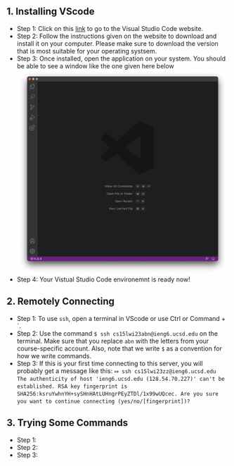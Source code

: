 ## 1. Installing VScode
   * Step 1: Click on this [link](https://code.visualstudio.com) to go to the Visual Studio Code website.
   * Step 2: Follow the instructions given on the website to download and install it on your computer. Please make sure to download the version that is most suitable for your operating systsem. 
   * Step 3: Once installed, open the application on your system. You should be able to see a window like the one given here below ![Image](https://github.com/keshuvv/cse15lwi23-lab-reports/blob/main/images/VSC.png)
   * Step 4: Your Vistual Studio Code environemnt is ready now! 
   
   
## 2. Remotely Connecting 
   * Step 1: To use `ssh`, open a terminal in VScode or use Ctrl or Command + `. 
   * Step 2: Use the command `$ ssh cs15lwi23abn@ieng6.ucsd.edu` on the terminal. Make sure that you replace `abn` with the letters from your course-specific account. Also, note that we write `$` as a convention for how we write commands. 
   * Step 3: If this is your first time connecting to this server, you will probably get a message like this:       `⤇ ssh cs15lwi23zz@ieng6.ucsd.edu
The authenticity of host 'ieng6.ucsd.edu (128.54.70.227)' can't be established.
RSA key fingerprint is SHA256:ksruYwhnYH+sySHnHAtLUHngrPEyZTDl/1x99wUQcec.
Are you sure you want to continue connecting (yes/no/[fingerprint])?`


## 3. Trying Some Commands
   * Step 1:
   * Step 2: 
   * Step 3: 
